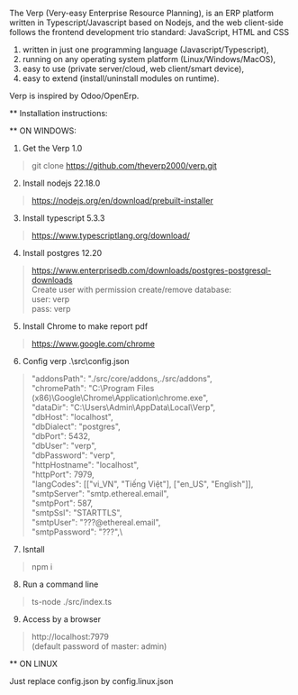 The Verp (Very-easy Enterprise Resource Planning), is an ERP platform written in Typescript/Javascript based on Nodejs, and the web client-side follows the frontend development trio standard: JavaScript, HTML and CSS

1) written in just one programming language (Javascript/Typescript),
2) running on any operating system platform (Linux/Windows/MacOS),
3) easy to use (private server/cloud, web client/smart device),
4) easy to extend (install/uninstall modules on runtime).

Verp is inspired by Odoo/OpenErp.

** Installation instructions:

** ON WINDOWS:

1) Get the Verp 1.0

  > git clone https://github.com/theverp2000/verp.git

2) Install nodejs 22.18.0

  > https://nodejs.org/en/download/prebuilt-installer

3) Install typescript 5.3.3

  > https://www.typescriptlang.org/download/

4) Install postgres 12.20
  
  > https://www.enterprisedb.com/downloads/postgres-postgresql-downloads \
    Create user with permission create/remove database: \
    user: verp \
    pass: verp

5) Install Chrome to make report pdf

  > https://www.google.com/chrome

6) Config verp .\src\config.json

  > "addonsPath": "./src/core/addons,./src/addons",\
  "chromePath": "C:\\Program Files (x86)\\Google\\Chrome\\Application\\chrome.exe",\
  "dataDir": "C:\\Users\\Admin\\AppData\\Local\\Verp",\
  "dbHost": "localhost",\
  "dbDialect": "postgres",\
  "dbPort": 5432,\
  "dbUser": "verp",\
  "dbPassword": "verp",\
  "httpHostname": "localhost",\
  "httpPort": 7979,\
  "langCodes": [["vi_VN", "Tiếng Việt"], ["en_US", "English"]],\
  "smtpServer": "smtp.ethereal.email",\
  "smtpPort": 587,\
  "smtpSsl": "STARTTLS",\
  "smtpUser": "???@ethereal.email",\
  "smtpPassword": "???",\

7) Isntall

  > npm i

8) Run a command line

  > ts-node ./src/index.ts

9) Access by a browser

  > http://localhost:7979 \
  (default password of master: admin)

** ON LINUX

  Just replace config.json by config.linux.json

